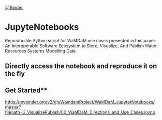 [![Binder](https://mybinder.org/badge.svg)](https://mybinder.org/v2/gh/WamdamProject/WaMDaM_JupyterNotebooks/master?filepath=3_VisualizePublish)


# JupyteNotebooks
Reproducible Python script for WaMDaM use cases presented in this paper: An Interoperable Software Ecosystem to Store, Visualize, And Publish Water Resources Systems Modelling Data

## Directly access the notebook and reproduce it on the fly    

## Get Started**  
https://mybinder.org/v2/gh/WamdamProject/WaMDaM_JupyterNotebooks/master?filepath=3_VisualizePublish/00_WaMDaM_Directions_and_Use_Cases.ipynb
